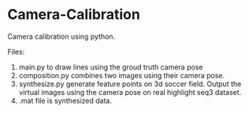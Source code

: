 # Camera-Calibration

Camera calibration using python. 

Files:
  1. main.py to draw lines using the groud truth camera pose
  2. composition.py combines two images using their camera pose.
  3. synthesize.py generate feature points on 3d soccer field. Output the virtual images using the camera pose on real highlight
     seq3 dataset.
  4. .mat file is synthesized data.

